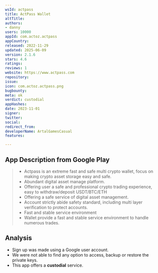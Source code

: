 ```yaml
---
wsId: actpass
title: ActPass Wallet
altTitle: 
authors:
- danny
users: 10000
appId: com.actoz.actpass
appCountry: 
released: 2022-11-29
updated: 2025-06-09
version: 2.1.6
stars: 4.6
ratings: 
reviews: 1
website: https://www.actpass.com
repository: 
issue: 
icon: com.actoz.actpass.png
bugbounty: 
meta: ok
verdict: custodial
appHashes: 
date: 2023-11-01
signer: 
twitter: 
social: 
redirect_from: 
developerName: ArtalGamesCasual
features: 

---
```


## App Description from Google Play

> - Actpass is an extreme fast and safe multi crypto wallet, focus on making crypto asset storage easy and safe.
> - Abundant digital asset manage platform.
> - Offering user a safe and professional crypto trading experience, easy to withdraw/deposit USDT/BTC/ETH
> - Offering a safe service of digital asset management.
> - Account strictly abide safety standard, including multi layer verification to protect accounts.
> - Fast and stable service environment
> - Wallet provide a fast and stable service environment to handle numerous trades.

## Analysis

- Sign up was made using a Google user account.
- We were not able to find any option to access, backup or restore the private keys.
- This app offers a **custodial** service.
